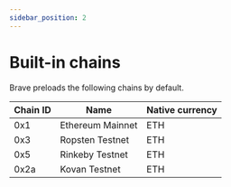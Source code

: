 ```yaml
---
sidebar_position: 2
---
```


# Built-in chains

Brave preloads the following chains by default.

| Chain ID    | Name                 | Native currency |
| ----------- | -------------------- | --------------- |
| 0x1         | Ethereum Mainnet     | ETH             |
| 0x3         | Ropsten Testnet      | ETH             |
| 0x5         | Rinkeby Testnet      | ETH             |
| 0x2a        | Kovan Testnet        | ETH             |
